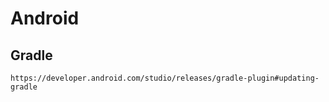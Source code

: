 # Android

## Gradle

```
https://developer.android.com/studio/releases/gradle-plugin#updating-gradle
```